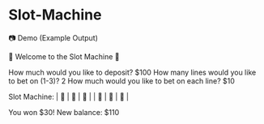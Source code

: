 # Slot-Machine


📷 Demo (Example Output)

🎰 Welcome to the Slot Machine 🎰

How much would you like to deposit? $100
How many lines would you like to bet on (1-3)? 2
How much would you like to bet on each line? $10

Slot Machine:
| 🍒 | 🍋 | 🍋 |
| 🍋 | 🍋 | 🍋 |

You won $30! New balance: $110

